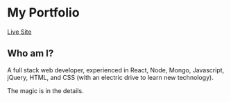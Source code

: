 # My Portfolio
[Live Site](https://tylerjustyn.dev)

## Who am I?
A full stack web developer, experienced in React, Node, Mongo, Javascript, jQuery, HTML, and CSS (with an electric drive to learn new technology).

The magic is in the details.